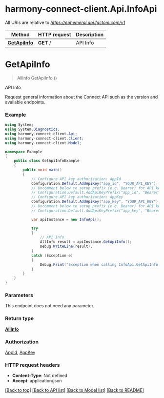 # harmony-connect-client.Api.InfoApi

All URIs are relative to *https://ephemeral.api.factom.com/v1*

Method | HTTP request | Description
------------- | ------------- | -------------
[**GetApiInfo**](InfoApi.md#getapiinfo) | **GET** / | API Info


<a name="getapiinfo"></a>
# **GetApiInfo**
> AllInfo GetApiInfo ()

API Info

Request general information about the Connect API such as the version and available endpoints.

### Example
```csharp
using System;
using System.Diagnostics;
using harmony-connect-client.Api;
using harmony-connect-client.Client;
using harmony-connect-client.Model;

namespace Example
{
    public class GetApiInfoExample
    {
        public void main()
        {
            // Configure API key authorization: AppId
            Configuration.Default.AddApiKey("app_id", "YOUR_API_KEY");
            // Uncomment below to setup prefix (e.g. Bearer) for API key, if needed
            // Configuration.Default.AddApiKeyPrefix("app_id", "Bearer");
            // Configure API key authorization: AppKey
            Configuration.Default.AddApiKey("app_key", "YOUR_API_KEY");
            // Uncomment below to setup prefix (e.g. Bearer) for API key, if needed
            // Configuration.Default.AddApiKeyPrefix("app_key", "Bearer");

            var apiInstance = new InfoApi();

            try
            {
                // API Info
                AllInfo result = apiInstance.GetApiInfo();
                Debug.WriteLine(result);
            }
            catch (Exception e)
            {
                Debug.Print("Exception when calling InfoApi.GetApiInfo: " + e.Message );
            }
        }
    }
}
```

### Parameters
This endpoint does not need any parameter.

### Return type

[**AllInfo**](AllInfo.md)

### Authorization

[AppId](../README.md#AppId), [AppKey](../README.md#AppKey)

### HTTP request headers

 - **Content-Type**: Not defined
 - **Accept**: application/json

[[Back to top]](#) [[Back to API list]](../README.md#documentation-for-api-endpoints) [[Back to Model list]](../README.md#documentation-for-models) [[Back to README]](../README.md)

